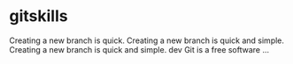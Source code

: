 # gitskills
Creating a new branch is quick.
Creating a new branch is quick and simple.
Creating a new branch is quick and simple.
dev
Git is a free software ...